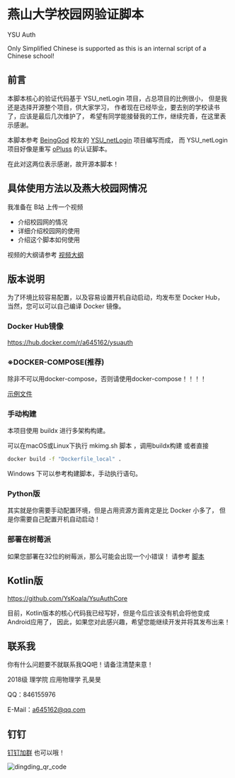 # 燕山大学校园网验证脚本

YSU Auth

Only Simplified Chinese is supported
as this is an internal script of a Chinese school!

## 前言

本脚本核心的验证代码基于 YSU_netLogin 项目，占总项目的比例很小，
但是我还是选择开源整个项目，供大家学习，
作者现在已经毕业，要去别的学校读书了，应该是最后几次维护了，
希望有同学能接替我的工作，继续完善，在这里表示感谢。

本脚本参考
[BeingGod](https://github.com/BeingGod)
校友的
[YSU_netLogin](https://github.com/BeingGod/YSU_netLogin)
项目编写而成，
而 YSU_netLogin 项目好像是重写
[oPluss](https://github.com/OYCN)
的认证脚本。

在此对这两位表示感谢，故开源本脚本！

## 具体使用方法以及燕大校园网情况

我准备在 B站 上传一个视频

- 介绍校园网的情况
- 详细介绍校园网的使用
- 介绍这个脚本如何使用

视频的大纲请参考
[视频大纲](video/YSU校园网.md)

## 版本说明

为了环境比较容易配置，以及容易设置开机自动启动，均发布至 Docker Hub，
当然，您可以可以自己编译 Docker 镜像。

### Docker Hub镜像
https://hub.docker.com/r/a645162/ysuauth

### ※DOCKER-COMPOSE(推荐)

除非不可以用docker-compose，否则请使用docker-compose！！！！

[示例文件](docker/docker-compose.yaml)

### 手动构建

本项目使用 buildx 进行多架构构建。

可以在macOS或Linux下执行
mkimg.sh 脚本
，调用buildx构建
或者直接

```bash
docker build -f "Dockerfile_local" .
```
Windows 下可以参考构建脚本，手动执行语句。

### Python版

其实就是你需要手动配置环境，但是占用资源方面肯定是比 Docker 小多了，
但是你需要自己配置开机自动启动！

### 部署在树莓派

如果您部署在32位的树莓派，那么可能会出现一个小错误！
请参考
[脚本](raspberrypi/fix_raspberrypi_armhf.sh)

## Kotlin版

https://github.com/YsKoala/YsuAuthCore

目前，Kotlin版本的核心代码我已经写好，但是今后应该没有机会将他变成Android应用了，
因此，如果您对此感兴趣，希望您能继续开发并将其发布出来！

## 联系我

你有什么问题要不就联系我QQ吧！请备注清楚来意！

2018级 理学院 应用物理学 孔昊旻

QQ：846155976

E-Mail：a645162@qq.com

## 钉钉

[钉钉加群](https://h5.dingtalk.com/circle/healthCheckin.html?corpId=ding99dabd69bc14820726501c2c33ba7dcb)
也可以哦！

![dingding_qr_code](img/WechatIMG725.jpg)